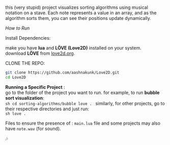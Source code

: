 this (very stupid) project visualizes sorting algorithms using musical notation on a stave. Each note represents a value in an array, and as the algorithm sorts them, you can see their positions update dynamically.

*How to Run* 

Install Dependencies:

make you have **lua** and **LÖVE (Love2D)** installed on your system.  
download **LÖVE** from [love2d.org](https://love2d.org).  

CLONE THE REPO: 
   ```sh
   git clone https://github.com/aashnakunk/Love2D.git
   cd Love2D
   ```

**Running a Specific Project** :  
go to the folder of the project you want to run. for example, to run **bubble sort visualization**:  
     ```sh
     cd sorting-algorithms/bubble
     love .
     ```
similarly, for other projects, go to their respective directories and just run:  
     ```sh
     love .
     ```

Files to ensure the presence of : 
 `main.lua` file  and some  projects may also have `note.wav` (for sound). 

🎶 

